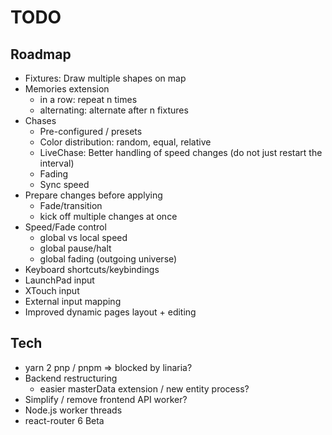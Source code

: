 # TODO

## Roadmap

- Fixtures: Draw multiple shapes on map
- Memories extension
  - in a row: repeat n times
  - alternating: alternate after n fixtures
- Chases
  - Pre-configured / presets
  - Color distribution: random, equal, relative
  - LiveChase: Better handling of speed changes (do not just restart the interval)
  - Fading
  - Sync speed
- Prepare changes before applying
  - Fade/transition
  - kick off multiple changes at once
- Speed/Fade control
  - global vs local speed
  - global pause/halt
  - global fading (outgoing universe)
- Keyboard shortcuts/keybindings
- LaunchPad input
- XTouch input
- External input mapping
- Improved dynamic pages layout + editing

## Tech

- yarn 2 pnp / pnpm => blocked by linaria?
- Backend restructuring
  - easier masterData extension / new entity process?
- Simplify / remove frontend API worker?
- Node.js worker threads
- react-router 6 Beta
